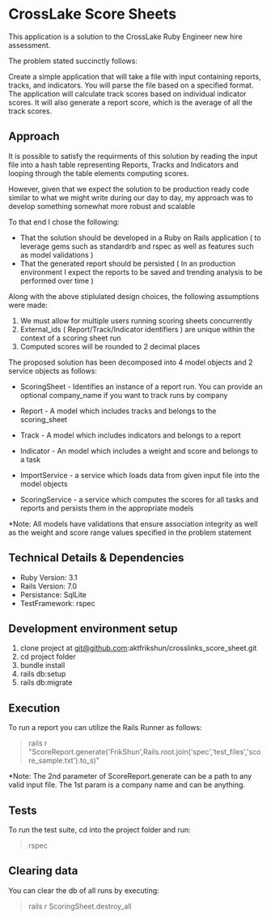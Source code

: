 # CrossLake Score Sheets

This application is a solution to the CrossLake Ruby Engineer new hire assessment.

The problem stated succinctly follows:

Create a simple application that will take a file with input containing reports, tracks, and indicators. You will parse the file based on a specified format. The application will calculate track scores based on individual indicator scores. It will also generate a report score, which is the average of all the track scores.

## Approach

It is possible to satisfy the requirments of this solution by reading the input file into a hash table representing Reports, Tracks and Indicators and looping through the table elements computing scores.

However, given that we expect the solution to be production ready code similar to what we might write during our day to day, my approach was to develop something somewhat more robust and scalable

To that end I chose the following:
* That the solution should be developed in a Ruby on Rails application ( to leverage gems such as standardrb and rspec as well as features such as model validations )
* That the generated report should be persisted ( In an production environment I expect the reports to be saved and trending analysis to be performed over time )

Along with the above stiplulated design choices, the following assumptions were made:
1) We must allow for multiple users running scoring sheets concurrently
2) External_ids ( Report/Track/Indicator identifiers ) are unique within the context of a scoring sheet run
3) Computed scores will be rounded to 2 decimal places


The proposed solution has been decomposed into 4 model objects and 2 service objects as follows:

- ScoringSheet - Identifies an instance of a report run.  You can provide an optional company_name if you want to track runs by company
- Report - A model which includes tracks and belongs to the scoring_sheet
- Track - A model which includes indicators and belongs to a report
- Indicator - An model which includes a weight and score and belongs to a task

- ImportService - a service which loads data from given input file into the model objects
- ScoringService - a service which computes the scores for all tasks and reports and persists them in the appropriate models

*Note: All models have validations that ensure association integrity as well as the weight and score range values specified in the problem statement


## Technical Details & Dependencies

- Ruby Version: 3.1
- Rails Version: 7.0
- Persistance: SqlLite
- TestFramework: rspec

## Development environment setup

1) clone project at git@github.com:aktfrikshun/crosslinks_score_sheet.git
2) cd project folder
3) bundle install
4) rails db:setup
5) rails db:migrate

## Execution

To run a report you can utilize the Rails Runner as follows:
> rails r "ScoreReport.generate('FrikShun',Rails.root.join('spec','test_files','score_sample.txt').to_s)"

*Note:  The 2nd parameter of ScoreReport.generate can be a path to any valid input file.  The 1st param is a company name and can be anything.


## Tests

To run the test suite, cd into the project folder and run:
> rspec

## Clearing data

You can clear the db of all runs by executing:
> rails r ScoringSheet.destroy_all
